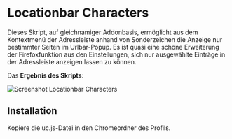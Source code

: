 # Locationbar Characters
Dieses Skript, auf gleichnamiger Addonbasis, ermöglicht aus dem Kontextmenü der Adressleiste anhand von Sonderzeichen die Anzeige 
nur bestimmter Seiten im Urlbar-Popup. Es ist quasi eine schöne Erweiterung der Firefoxfunktion aus den Einstellungen, sich nur 
ausgewählte Einträge in der Adressleiste anzeigen lassen zu können.

Das **Ergebnis des Skripts**:

![Screenshot Locationbar Characters](https://github.com/ardiman/userChrome.js/raw/master/locationbarcharacters/scr_locationbarcharacters.png)

## Installation
Kopiere die uc.js-Datei in den Chromeordner des Profils.


